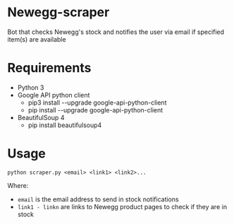 # Newegg-scraper
Bot that checks Newegg's stock and notifies the user via email if specified item(s) are available

# Requirements
* Python 3
* Google API python client
  * pip3 install --upgrade google-api-python-client
  * pip install --upgrade google-api-python-client
* BeautifulSoup 4
  * pip install beautifulsoup4
  
 # Usage
 `python scraper.py <email> <link1> <link2>...`
 
 Where:
 * `email` is the email address to send in stock notifications
 * `link1 - linkn` are links to Newegg product pages to check if they are in stock
